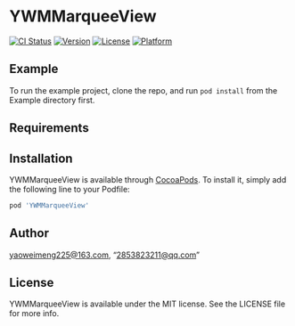 # YWMMarqueeView

[![CI Status](https://img.shields.io/travis/yaoweimeng225@163.com/YWMMarqueeView.svg?style=flat)](https://travis-ci.org/yaoweimeng225@163.com/YWMMarqueeView)
[![Version](https://img.shields.io/cocoapods/v/YWMMarqueeView.svg?style=flat)](https://cocoapods.org/pods/YWMMarqueeView)
[![License](https://img.shields.io/cocoapods/l/YWMMarqueeView.svg?style=flat)](https://cocoapods.org/pods/YWMMarqueeView)
[![Platform](https://img.shields.io/cocoapods/p/YWMMarqueeView.svg?style=flat)](https://cocoapods.org/pods/YWMMarqueeView)

## Example

To run the example project, clone the repo, and run `pod install` from the Example directory first.

## Requirements

## Installation

YWMMarqueeView is available through [CocoaPods](https://cocoapods.org). To install
it, simply add the following line to your Podfile:

```ruby
pod 'YWMMarqueeView'
```

## Author

yaoweimeng225@163.com, “2853823211@qq.com”

## License

YWMMarqueeView is available under the MIT license. See the LICENSE file for more info.
